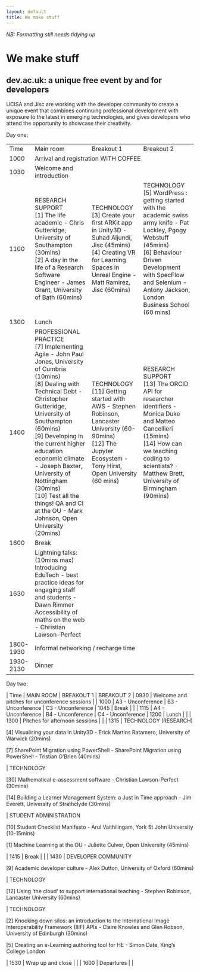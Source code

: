 ```yaml
---
layout: default
title: We make stuff
---
```

_NB: Formatting still needs tidying up_

# We make stuff
## dev.ac.uk: a unique free event by and for developers

UCISA and Jisc are working with the developer community to create a unique event that combines continuing professional development with exposure to the latest in emerging technologies, and gives developers who attend the opportunity to showcase their creativity.
 
Day one:
<table>
<tr>
  <td>Time</td>
  <td>Main room</td>
  <td>Breakout 1</td>
  <td>Breakout 2</td>
</tr>
<tr>
  <td>1000</td>
  <td colspan="3">Arrival and registration WITH COFFEE</td></tr>
<tr>
  <td>1030</td>
  <td>Welcome and introduction</td>
  <td></td>
  <td></td>
</tr>
<tr><td>1100</td>
  <td>
    RESEARCH SUPPORT<br/>
    [1] The life academic - Chris Gutteridge, University of Southampton (30mins)<br/>
    [2] A day in the life of a Research Software Engineer - James Grant, University of Bath (60mins)<br/>
  </td>
  <td>
    TECHNOLOGY<br/>
    [3] Create your first ARKit app in Unity3D - Suhad Aljundi, Jisc (45mins)<br/>
    [4] Creating VR for Learning Spaces in Unreal Engine - Matt Ramirez, Jisc (60mins)<br/>
  </td>
  <td>
    TECHNOLOGY<br/>
    [5] WordPress : getting started with the academic swiss army knife - Pat Lockley, Pgogy Webstuff (45mins)<br/>
    [6] Behaviour Driven Development with SpecFlow and Selenium - Antony Jackson, London Business School (60 mins)<br/>
  </td>
</tr>
<tr><td>1300</td><td colspan="3">Lunch</td></tr>
<tr><td>1400</td>
  <td>
    PROFESSIONAL PRACTICE<br/>
    [7] Implementing Agile - John Paul Jones, University of Cumbria (10mins)<br/>
    [8] Dealing with Technical Debt - Christopher Gutteridge, University of Southampton (60mins)<br/>
    [9] Developing in the current higher education economic climate - Joseph Baxter, University of Nottingham (30mins)<br/>
    [10] Test all the things! QA and CI at the OU - Mark Johnson, Open University (20mins)<br/>
  <td>
    TECHNOLOGY<br/>
    [11] Getting started with AWS - Stephen Robinson, Lancaster University (60-90mins)<br/>
    [12] The Jupyter Ecosystem - Tony Hirst, Open University (60 mins)<br/>
  </td>
  <td>
    RESEARCH SUPPORT<br/>
    [13] The ORCID API for researcher identifiers - Monica Duke and Matteo Cancellieri (15mins)<br/>
    [14] How can we teaching coding to scientists? - Matthew Brett, University of Birmingham (90mins)<br/>
  </td>
</tr>
<tr><td>1600</td><td colspan="3">Break</td></tr>
<tr><td>1630</td>
  <td>
  Lightning talks: (10mins max)<br/>
  Introducing EduTech - best practice ideas for engaging staff and students - Dawn Rimmer<br/>
  Accessibility of maths on the web - Christian Lawson-Perfect<br/>
  </td>
  <td>
  </td>
  <td>
  </td>
</tr>
<tr><td>1800-1930</td><td colspan="3">Informal networking / recharge time</td></tr>
<tr><td>1930-2130</td><td colspan="3">Dinner</td></tr>
</table>

Day two:
<table>
| Time | MAIN ROOM | BREAKOUT 1 | BREAKOUT 2
| 0930 | Welcome and pitches for unconference sessions |
| 1000 | A3 - Unconference | B3 - Unconference | C3 - Unconference
| 1045 | Break | |
| 1115 | A4 - Unconference | B4 - Unconference | C4 - Unconference
| 1200 | Lunch | |
| 1300 | Pitches for afternoon sessions | |
| 1315 | TECHNOLOGY (RESEARCH)

[4] Visualising your data in Unity3D - Erick Martins Ratamero, University of Warwick (20mins)

[7] SharePoint Migration using PowerShell - SharePoint Migration using PowerShell - Tristian O’Brien (40mins)

| TECHNOLOGY

[30] Mathematical e-assessment software - Christian Lawson-Perfect (30mins)

[14] Building a Learner Management System: a Just in Time approach - Jim Everett, University of Strathclyde (30mins)

| STUDENT ADMINISTRATION

[10] Student Checklist Manifesto - Arul Vaithilingam, York St John University (10-15mins)

[1] Machine Learning at the OU -  Juliette Culver, Open University (45mins)

| 1415 | Break | |
| 1430 | DEVELOPER COMMUNITY

[9] Academic developer culture - Alex Dutton, University of Oxford (60mins)

| TECHNOLOGY

[12] Using ‘the cloud’ to support international teaching - Stephen Robinson, Lancaster University (60mins)

| TECHNOLOGY

[2] Knocking down silos: an introduction to the International Image Interoperability Framework (IIIF) APIs - Claire Knowles and Glen Robson, University of Edinburgh (30mins)

[5] Creating an e-Learning authoring tool for HE - Simon Date, King’s College London

| 1530 | Wrap up and close | |
| 1600 | Departures | |

</table>
